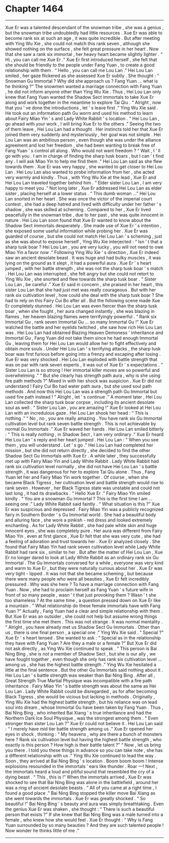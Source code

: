 
# Chapter 1464


---

Xue Er was a talented descendant of the snowman tribe , she was a genius , but the snowman tribe undoubtedly had little resources .
Xue Er was able to become rank six at such an age , it was quite incredible . But after meeting with Ying Wu Xie , she could not match this rank seven , although she showed nothing on the surface , she felt great pressure in her heart .
Now that she saw a rank six immortal , her heavy heart became slightly lighter .
“ Hi , you can call me Xue Er .” Xue Er first introduced herself , she felt that she should be friendly to the people under Fang Yuan , to create a good relationship with them .
“ Hello , you can call me Lou Lan .” Hei Lou Lan smiled , her gaze flickered as she assessed Xue Er subtly .
She thought : “ Snowman Gu Immortal ? Why did she approach us ? Fang Yuan … what is he thinking ?”
The snowmen wanted a marriage connection with Fang Yuan , he did not inform anyone other than Ying Wu Xie . Thus , Hei Lou Lan only knew that Fang Yuan wanted the Shadow Sect immortals to take Xue Er along and work together in the meantime to explore Tai Qiu .
“ Alright , now that you ’ ve done the introductions , let ’ s leave first .” Ying Wu Xie said .
He took out an information path Gu worm and used his method to learn about Fairy Miao Yin ’ s and Lady White Rabbit ’ s location .
“ Hei Lou Lan , go ahead with your work , I will bring Xue Er to the others .”
Seeing the two of them leave , Hei Lou Lan had a thought .
Her instincts told her that Xue Er joined them very suddenly and mysteriously , her goal was not simple .
Hei Lou Lan was an ambitious person , even though she was under the alliance agreement and lost her freedom , she had been wanting to break free of Fang Yuan ’ s control all along .
Who would not want freedom ?
“ Wait , I ’ ll go with you . I am in charge of finding the sharp tusk boars , but I can ’ t find any . I will ask Miao Yin to help me find them .” Hei Lou Lan said as she flew towards them .
Xue Er was very happy , she wanted to get closer to Hei Lou Lan .
Hei Lou Lan also wanted to probe information from her , she acted very warmly and kindly .
Thus , with Ying Wu Xie at the lead , Xue Er and Hei Lou Lan traveled together behind him .
“ Elder sister Lou Lan , I am very happy to meet you .” Not long later , Xue Er addressed Hei Lou Lan as elder sister , placing herself at a lower status .
“ This dumb woman …” Hei Lou Lan snorted in her heart .
She was once the victor of the imperial court contest , she had a deep hatred and lived with difficulty under her father ’ s shadow , she was skilled at scheming . Compared to her , Xue Er lived peacefully in the snowman tribe , due to her past , she was quite innocent in nature .
Hei Lou Lan soon found that Xue Er wanted to know about the Shadow Sect immortals desperately .
She made use of Xue Er ’ s intention , she exposed some useful information while probing her .
Xue Er was guarded of course , but she could not match Hei Lou Lan ’ s scheming , just as she was about to expose herself , Ying Wu Xie interjected : “ Isn ’ t that a sharp tusk boar ? Hei Lou Lan , you are very lucky , you will not need to owe Miao Yin a favor now .”
Following Ying Wu Xie ’ s direction , Xue Er indeed saw an ancient desolate beast .
It was huge and had bulky muscles , it was lying on the ground as it slept , it had a powerful aura .
Xue Er ’ s heart jumped , with her battle strength , she was not the sharp tusk boar ’ s match .
Hei Lou Lan was interrupted , she felt angry but she could not retort to Ying Wu Xie , she snorted and flew towards the sharp tusk boar .
“ Sister Lou Lan , be careful .” Xue Er said in concern , she praised in her heart , this sister Lou Lan that she had just met was really courageous . But with her rank six cultivation level , how could she deal with the sharp tusk boar ? She had to rely on this Fairy Cui Bo after all .
But the following scene made Xue Er completely stunned .
Hei Lou Lan was even fiercer than the sharp tusk boar , when she fought , her aura changed instantly , she was blazing in flames , her heaven blazing flames were terrifyingly powerful .
“ Rank six Immortal Gu , rank seven Immortal Gu … so many Immortal Gu !” Xue Er watched the battle and her eyelids twitched , she saw how rich Hei Lou Lan was .
Hei Lou Lan had obtained Blazing Heaven Demoness ’ inheritance and Immortal Gu , Fang Yuan did not take them since he had enough Immortal Gu , leaving them for Hei Lou Lan would allow her to fight effectively and obtain more souls .
Under Hei Lou Lan ’ s terrifying attacks , the sharp tusk boar was first furious before going into a frenzy and escaping after losing .
Xue Er was very shocked .
Hei Lou Lan exploded with battle strength that was on par with rank seven experts , it was out of Xue Er ’ s expectations .
“ Sister Lou Lan is so strong ! Her immortal killer moves are so powerful and overwhelming .”
“ But she clearly has strength path aura , why is she using fire path methods ?”
Mixed in with her shock was suspicion .
Xue Er did not understand !
Fairy Cui Bo had water path aura , but she used soul path methods . And now this Hei Lou Lan was a strength path Gu Immortal but used fire path instead !
“ Alright , let ’ s continue .” A moment later , Hei Lou Lan collected the sharp tusk boar corpse , including its ancient desolate soul as well .
“ Sister Lou Lan , you are amazing !” Xue Er looked at Hei Lou Lan with an incredulous gaze .
Hei Lou Lan shook her head : “ This is nothing .”
“ No , no , you are really amazing . You have rank six Gu Immortal cultivation level but rank seven battle strength . This is not achievable by normal Gu Immortals .” Xue Er waved her hands .
Hei Lou Lan smiled bitterly : “ This is really nothing , in Shadow Sect , I am very ordinary .”
Xue Er heard Hei Lou Lan ’ s reply and her heart jumped .
Hei Lou Lan : “ When you see them , you will understand . Let ’ s go .”
Hei Lou Lan had completed her mission , but she did not return directly , she decided to find the other Shadow Sect Gu Immortals with Xue Er .
A while later , they successfully met up with Fairy Miao Yin and Lady White Rabbit .
Lady White Rabbit had rank six cultivation level normally , she did not have Hei Lou Lan ’ s battle strength , it was dangerous for her to explore Tai Qiu alone .
Thus , Fang Yuan let her and Fairy Miao Yin work together .
Of course , when she became Black Tigress , her cultivation level and battle strength would rise to rank seven . However , her Black Tigress state was unstable and could not last long , it had its drawbacks .
“ Hello Xue Er .” Fairy Miao Yin smiled kindly .
“ You are a snowman Gu Immortal ? This is the first time I am … seeing one .” Lady White Rabbit said faintly .
“ What situation is this ?” Xue Er was suspicious and depressed .
Fairy Miao Yin was a publicly recognized fairy in Southern Border ’ s Gu Immortal world . She had a beautiful body and alluring face , she wore a pinkish - red dress and looked extremely enchanting .
As for Lady White Rabbit , she had pale white skin and huge innocent eyes , she was completely pure . Her aura was different from Fairy Miao Yin , even at first glance , Xue Er felt that she was very cute , she had a feeling of adoration and trust towards her .
Xue Er analyzed closely .
She found that Fairy Miao Yin had rank seven cultivation level while Lady White Rabbit had rank six , similar to her .
But after the matter of Hei Lou Lan , Xue Er no longer dared to look at Lady White Rabbit as an ordinary rank six Gu Immortal .
The Gu Immortals conversed for a while , everyone was very kind and warm to Xue Er , but they were naturally curious about her .
Xue Er was very tight - lipped .
It was not that she became scheming , but because there were many people who were all beauties , Xue Er felt incredibly pressured .
Why was she here ?
To have a marriage connection with Fang Yuan .
Now , she had to proclaim herself as Fang Yuan ’ s future wife in front of so many people , wasn ’ t that just provoking them ? Wasn ’ t she too shameless ?
At the same time , a question pressed down on Xue Er like a mountain .
“ What relationship do these female immortals have with Fang Yuan ?”
Actually , Fang Yuan had a clear and simple relationship with them .
But Xue Er was an outsider , she could not help but assume wrong things the first time she met them .
This was not strange .
It was normal mentality .
“ Alright , you have already met us Shadow Sect Gu Immortals . Other than us , there is one final person , a special one .” Ying Wu Xie said .
“ Special ?” Xue Er ’ s heart tensed .
She wanted to ask : “ Special as in the relationship they have with Fang Yuan ? Are they a male or a female ?”
But Xue Er did not ask directly , as Ying Wu Xie continued to speak .
“ This person is Bai Ning Bing , she is not a member of Shadow Sect , but she is our ally , we have fought together , even though she only has rank six cultivation level … among us , she has the highest battle strength .”
Ying Wu Xie hesitated a little at the final sentence .
But the other Gu Immortals said nothing about it .
Hei Lou Lan ’ s battle strength was weaker than Bai Ning Bing . After all , Great Strength True Martial Physique was incompatible with a fire path inheritance .
Fairy Miao Yin ’ s battle strength was about the same as Hei Lou Lan .
Lady White Rabbit could be disregarded , as for after becoming Black Tigress , she would be vicious but lacking in methods .
Originally , Ying Wu Xie had the highest battle strength , but his reliance was on lead soul into dream , whose Immortal Gu have been taken by Fang Yuan .
Thus , Bai Ning Bing , who inherited Bai Xiang ’ s true inheritance and had the Northern Dark Ice Soul Physique , was the strongest among them .
“ Even stronger than sister Lou Lan ?” Xue Er could not believe it .
Hei Lou Lan said : “ I merely have mid tier battle strength among us .”
Xue Er opened her eyes in shock , thinking : “ My heavens , why are there a bunch of monsters here ? Rank six cultivation level but having the highest battle strength , who exactly is this person ? How high is their battle talent ?”
“ Now , let us bring you there . I told you these things in advance so you can take note , she has a different relationship with us .” Ying Wu Xie continued to lead the way .
Soon , they arrived at Bai Ning Bing ’ s location .
Boom boom boom !
Intense explosions resounded in the immortals ’ ears like thunder .
Roar —!
Next , the immortals heard a loud and pitiful sound that resembled the cry of a dying beast .
“ This , this is !” When the immortals arrived , Xue Er was shocked to see that Bai Ning Bing was alone in the battlefield , around her was a ring of ancient desolate beasts .
“ All of you came at a right time , I found a good place .” Bai Ning Bing stopped the killer move Bai Xiang as she went towards the immortals .
Xue Er was greatly shocked .
“ So beautiful !”
Bai Ning Bing ’ s beauty and aura was simply breathtaking .
Even the genius Xue Er was shaken , she thought : “ There is such a beautiful person that exists ?”
If she knew that Bai Ning Bing was a male turned into a female , who knew how she would feel .
Xue Er thought : “ Why is Fang Yuan surrounded by so many beauties ? And they are such talented people ! Now wonder he thinks little of me .”

---

